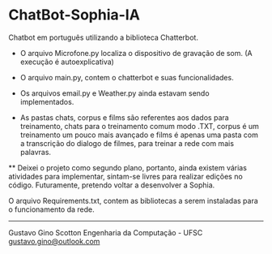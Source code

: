 # ChatBot-Sophia-IA

Chatbot em português utilizando a biblioteca Chatterbot.

* O arquivo Microfone.py localiza o dispositivo de gravação de som. (A execução é autoexplicativa)

* O arquivo main.py, contem o chatterbot e suas funcionalidades.

* Os arquivos email.py e Weather.py ainda estavam sendo implementados.

* As pastas chats, corpus e films são referentes aos dados para treinamento, chats para o treinamento comum modo .TXT, corpus é um treinamento um pouco mais avançado e films é apenas uma pasta com a transcrição do dialogo de filmes, para treinar a rede com mais palavras.


** Deixei o projeto como segundo plano, portanto, ainda existem várias atividades para implementar, sintam-se livres para realizar edições no código. Futuramente, pretendo voltar a desenvolver a Sophia.

O arquivo Requirements.txt, contem as bibliotecas a serem instaladas para o funcionamento da rede.


----------------------
Gustavo Gino Scotton
Engenharia da Computação - UFSC
gustavo.gino@outlook.com

